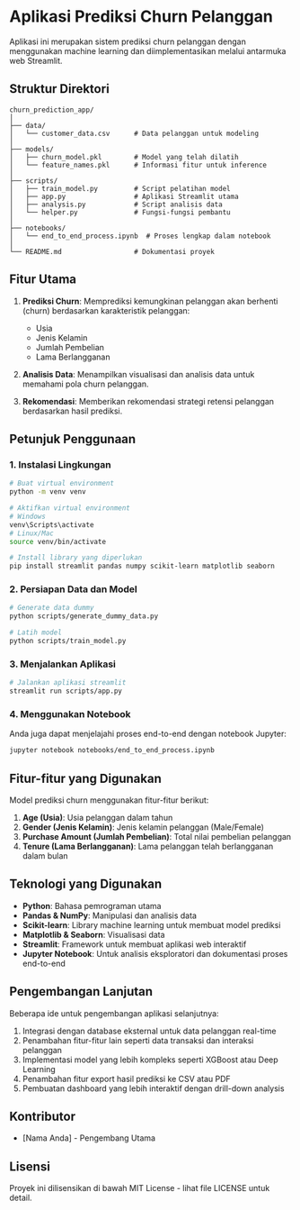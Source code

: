 # Aplikasi Prediksi Churn Pelanggan

Aplikasi ini merupakan sistem prediksi churn pelanggan dengan menggunakan machine learning dan diimplementasikan melalui antarmuka web Streamlit.

## Struktur Direktori

```
churn_prediction_app/
│
├── data/
│   └── customer_data.csv      # Data pelanggan untuk modeling
│
├── models/
│   ├── churn_model.pkl        # Model yang telah dilatih 
│   └── feature_names.pkl      # Informasi fitur untuk inference
│
├── scripts/
│   ├── train_model.py         # Script pelatihan model
│   ├── app.py                 # Aplikasi Streamlit utama
│   ├── analysis.py            # Script analisis data
│   └── helper.py              # Fungsi-fungsi pembantu
│
├── notebooks/
│   └── end_to_end_process.ipynb  # Proses lengkap dalam notebook
│
└── README.md                  # Dokumentasi proyek
```

## Fitur Utama

1. **Prediksi Churn**: Memprediksi kemungkinan pelanggan akan berhenti (churn) berdasarkan karakteristik pelanggan:
   - Usia
   - Jenis Kelamin
   - Jumlah Pembelian
   - Lama Berlangganan

2. **Analisis Data**: Menampilkan visualisasi dan analisis data untuk memahami pola churn pelanggan.

3. **Rekomendasi**: Memberikan rekomendasi strategi retensi pelanggan berdasarkan hasil prediksi.

## Petunjuk Penggunaan

### 1. Instalasi Lingkungan

```bash
# Buat virtual environment
python -m venv venv

# Aktifkan virtual environment
# Windows
venv\Scripts\activate
# Linux/Mac
source venv/bin/activate

# Install library yang diperlukan
pip install streamlit pandas numpy scikit-learn matplotlib seaborn
```

### 2. Persiapan Data dan Model

```bash
# Generate data dummy
python scripts/generate_dummy_data.py

# Latih model
python scripts/train_model.py
```

### 3. Menjalankan Aplikasi

```bash
# Jalankan aplikasi streamlit
streamlit run scripts/app.py
```

### 4. Menggunakan Notebook

Anda juga dapat menjelajahi proses end-to-end dengan notebook Jupyter:

```bash
jupyter notebook notebooks/end_to_end_process.ipynb
```

## Fitur-fitur yang Digunakan

Model prediksi churn menggunakan fitur-fitur berikut:

1. **Age (Usia)**: Usia pelanggan dalam tahun
2. **Gender (Jenis Kelamin)**: Jenis kelamin pelanggan (Male/Female)
3. **Purchase Amount (Jumlah Pembelian)**: Total nilai pembelian pelanggan
4. **Tenure (Lama Berlangganan)**: Lama pelanggan telah berlangganan dalam bulan

## Teknologi yang Digunakan

- **Python**: Bahasa pemrograman utama
- **Pandas & NumPy**: Manipulasi dan analisis data
- **Scikit-learn**: Library machine learning untuk membuat model prediksi
- **Matplotlib & Seaborn**: Visualisasi data
- **Streamlit**: Framework untuk membuat aplikasi web interaktif
- **Jupyter Notebook**: Untuk analisis eksploratori dan dokumentasi proses end-to-end

## Pengembangan Lanjutan

Beberapa ide untuk pengembangan aplikasi selanjutnya:

1. Integrasi dengan database eksternal untuk data pelanggan real-time
2. Penambahan fitur-fitur lain seperti data transaksi dan interaksi pelanggan
3. Implementasi model yang lebih kompleks seperti XGBoost atau Deep Learning
4. Penambahan fitur export hasil prediksi ke CSV atau PDF
5. Pembuatan dashboard yang lebih interaktif dengan drill-down analysis

## Kontributor

- [Nama Anda] - Pengembang Utama

## Lisensi

Proyek ini dilisensikan di bawah MIT License - lihat file LICENSE untuk detail.
